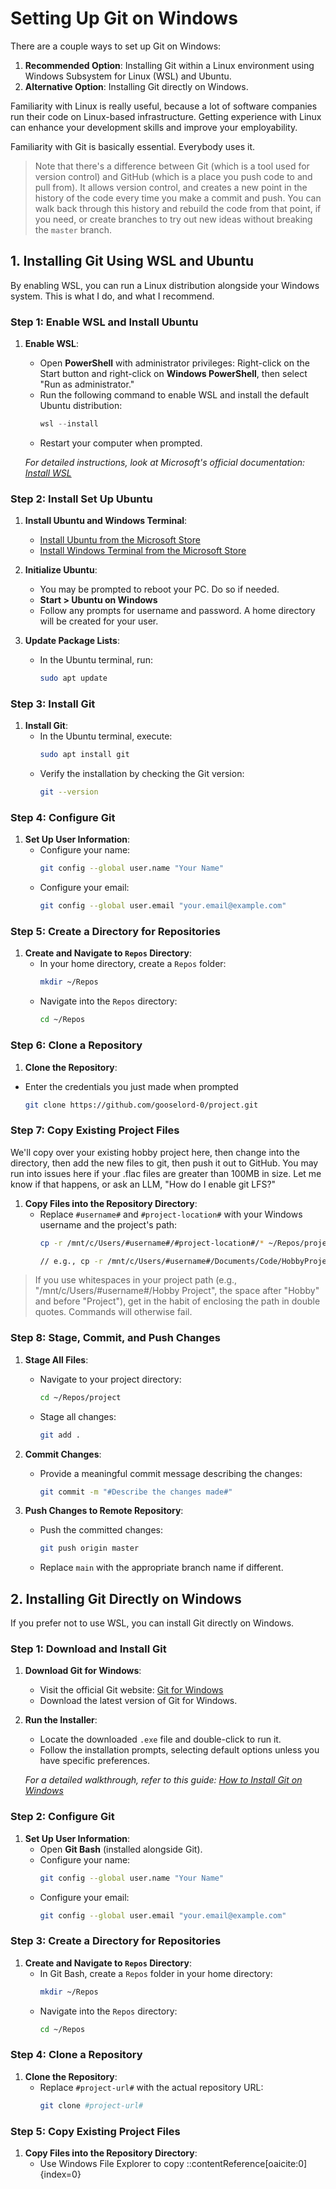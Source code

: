 # Setting Up Git on Windows

There are a couple ways to set up Git on Windows:

1. **Recommended Option**: Installing Git within a Linux environment using Windows Subsystem for Linux (WSL) and Ubuntu.
2. **Alternative Option**: Installing Git directly on Windows.

Familiarity with Linux is really useful, because a lot of software companies run their code on Linux-based infrastructure. Getting experience with Linux can enhance your development skills and improve your employability.

Familiarity with Git is basically essential. Everybody uses it.

> Note that there's a difference between Git (which is a tool used for version control) and GitHub (which is a place you push code to and pull from). It allows version control, and creates a new point in the history of the code every time you make a commit and push. You can walk back through this history and rebuild the code from that point, if you need, or create branches to try out new ideas without breaking the `master` branch.

## 1. Installing Git Using WSL and Ubuntu

By enabling WSL, you can run a Linux distribution alongside your Windows system. This is what I do, and what I recommend.

### Step 1: Enable WSL and Install Ubuntu

1. **Enable WSL**:
   - Open **PowerShell** with administrator privileges: Right-click on the Start button and right-click on **Windows PowerShell**, then select "Run as administrator."
   - Run the following command to enable WSL and install the default Ubuntu distribution:
     ```powershell
     wsl --install
     ```
   - Restart your computer when prompted.

   *For detailed instructions, look at Microsoft's official documentation: [Install WSL](https://learn.microsoft.com/en-us/windows/wsl/install)*

### Step 2: Install Set Up Ubuntu

1. **Install Ubuntu and Windows Terminal**:
   - [Install Ubuntu from the Microsoft Store](https://apps.microsoft.com/detail/9pdxgncfsczv?SilentAuth=1&wa=wsignin1.0&rtc=1&hl=en-us&gl=US)
   - [Install Windows Terminal from the Microsoft Store](https://apps.microsoft.com/detail/9n0dx20hk701?hl=en-us&gl=US)

2. **Initialize Ubuntu**:
   - You may be prompted to reboot your PC. Do so if needed.
   - **Start > Ubuntu on Windows**
   - Follow any prompts for username and password. A home directory will be created for your user.

3. **Update Package Lists**:
   - In the Ubuntu terminal, run:
     ```bash
     sudo apt update
     ```

### Step 3: Install Git

1. **Install Git**:
   - In the Ubuntu terminal, execute:
     ```bash
     sudo apt install git
     ```
   - Verify the installation by checking the Git version:
     ```bash
     git --version
     ```

### Step 4: Configure Git

1. **Set Up User Information**:
   - Configure your name:
     ```bash
     git config --global user.name "Your Name"
     ```
   - Configure your email:
     ```bash
     git config --global user.email "your.email@example.com"
     ```

### Step 5: Create a Directory for Repositories

1. **Create and Navigate to `Repos` Directory**:
   - In your home directory, create a `Repos` folder:
     ```bash
     mkdir ~/Repos
     ```
   - Navigate into the `Repos` directory:
     ```bash
     cd ~/Repos
     ```

### Step 6: Clone a Repository

1. **Clone the Repository**:
  - Enter the credentials you just made when prompted
     ```bash
     git clone https://github.com/gooselord-0/project.git
     ```

### Step 7: Copy Existing Project Files

We'll copy over your existing hobby project here, then change into the directory, then add the new files to git, then push it out to GitHub. You may run into issues here if your .flac files are greater than 100MB in size.
Let me know if that happens, or ask an LLM, "How do I enable git LFS?"

1. **Copy Files into the Repository Directory**:
   - Replace `#username#` and `#project-location#` with your Windows username and the project's path:
     ```bash
     cp -r /mnt/c/Users/#username#/#project-location#/* ~/Repos/project/

     // e.g., cp -r /mnt/c/Users/#username#/Documents/Code/HobbyProject ~/Repos/project/
     ```

> If you use whitespaces in your project path (e.g., "/mnt/c/Users/#username#/Hobby Project", the space after "Hobby" and before "Project"), get in the habit of enclosing the path in double quotes. Commands will otherwise fail.

### Step 8: Stage, Commit, and Push Changes

1. **Stage All Files**:
   - Navigate to your project directory:
     ```bash
     cd ~/Repos/project
     ```
   - Stage all changes:
     ```bash
     git add .
     ```

2. **Commit Changes**:
   - Provide a meaningful commit message describing the changes:
     ```bash
     git commit -m "#Describe the changes made#"
     ```

3. **Push Changes to Remote Repository**:
   - Push the committed changes:
     ```bash
     git push origin master
     ```
   - Replace `main` with the appropriate branch name if different.

## 2. Installing Git Directly on Windows

If you prefer not to use WSL, you can install Git directly on Windows.

### Step 1: Download and Install Git

1. **Download Git for Windows**:
   - Visit the official Git website: [Git for Windows](https://git-scm.com/download/win)
   - Download the latest version of Git for Windows.

2. **Run the Installer**:
   - Locate the downloaded `.exe` file and double-click to run it.
   - Follow the installation prompts, selecting default options unless you have specific preferences.

   *For a detailed walkthrough, refer to this guide: [How to Install Git on Windows](https://www.howtogeek.com/832083/how-to-install-git-on-windows/)*

### Step 2: Configure Git

1. **Set Up User Information**:
   - Open **Git Bash** (installed alongside Git).
   - Configure your name:
     ```bash
     git config --global user.name "Your Name"
     ```
   - Configure your email:
     ```bash
     git config --global user.email "your.email@example.com"
     ```

### Step 3: Create a Directory for Repositories

1. **Create and Navigate to `Repos` Directory**:
   - In Git Bash, create a `Repos` folder in your home directory:
     ```bash
     mkdir ~/Repos
     ```
   - Navigate into the `Repos` directory:
     ```bash
     cd ~/Repos
     ```

### Step 4: Clone a Repository

1. **Clone the Repository**:
   - Replace `#project-url#` with the actual repository URL:
     ```bash
     git clone #project-url#
     ```

### Step 5: Copy Existing Project Files

1. **Copy Files into the Repository Directory**:
   - Use Windows File Explorer to copy
::contentReference[oaicite:0]{index=0}
 


